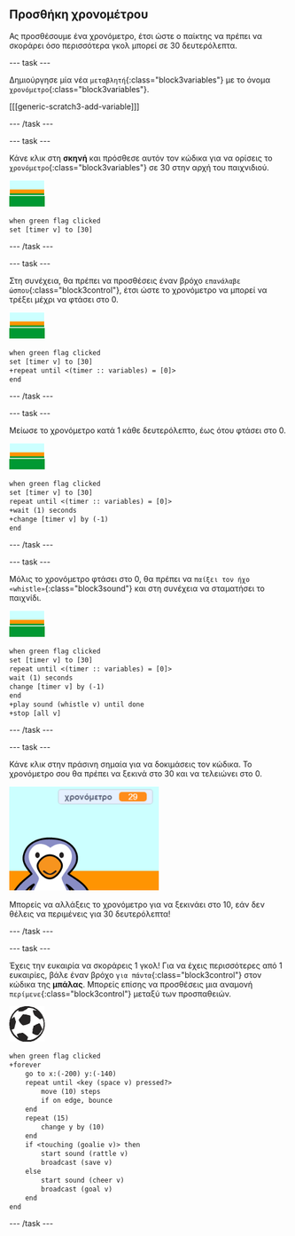 ## Προσθήκη χρονομέτρου

Ας προσθέσουμε ένα χρονόμετρο, έτσι ώστε ο παίκτης να πρέπει να σκοράρει όσο περισσότερα γκολ μπορεί σε 30 δευτερόλεπτα.

--- task ---

Δημιούργησε μία νέα `μεταβλητή`{:class="block3variables"} με το όνομα `χρονόμετρο`{:class="block3variables"}.

[[[generic-scratch3-add-variable]]]

--- /task ---

--- task ---

Κάνε κλικ στη __σκηνή__ και πρόσθεσε αυτόν τον κώδικα για να ορίσεις το `χρονόμετρο`{:class="block3variables"} σε 30 στην αρχή του παιχνιδιού.

![χαρακτήρας σκηνικού](images/stage-sprite.png)

```blocks3
when green flag clicked
set [timer v] to [30]
```

--- /task ---

--- task ---

Στη συνέχεια, θα πρέπει να προσθέσεις έναν βρόχο `επανάλαβε ώσπου`{:class="block3control"}, έτσι ώστε το χρονόμετρο να μπορεί να τρέξει μέχρι να φτάσει στο 0.

![χαρακτήρας σκηνικού](images/stage-sprite.png)

```blocks3
when green flag clicked
set [timer v] to [30]
+repeat until <(timer :: variables) = [0]>
end
```

--- /task ---

--- task ---

Μείωσε το χρονόμετρο κατά 1 κάθε δευτερόλεπτο, έως ότου φτάσει στο 0.

![χαρακτήρας σκηνικού](images/stage-sprite.png)

```blocks3
when green flag clicked
set [timer v] to [30]
repeat until <(timer :: variables) = [0]>
+wait (1) seconds
+change [timer v] by (-1)
end
```

--- /task ---

--- task ---

Μόλις το χρονόμετρο φτάσει στο 0, θα πρέπει να `παίξει τον ήχο «whistle»`{:class="block3sound"} και στη συνέχεια να σταματήσει το παιχνίδι.

![χαρακτήρας σκηνικού](images/stage-sprite.png)

```blocks3
when green flag clicked
set [timer v] to [30]
repeat until <(timer :: variables) = [0]>
wait (1) seconds
change [timer v] by (-1)
end
+play sound (whistle v) until done
+stop [all v]
```

--- /task ---

--- task ---

Κάνε κλικ στην πράσινη σημαία για να δοκιμάσεις τον κώδικα. Το χρονόμετρο σου θα πρέπει να ξεκινά στο 30 και να τελειώνει στο 0.

![screenshot](images/goalie-timer-test.png)

Μπορείς να αλλάξεις το χρονόμετρο για να ξεκινάει στο 10, εάν δεν θέλεις να περιμένεις για 30 δευτερόλεπτα!

--- /task ---

--- task ---

Έχεις την ευκαιρία να σκοράρεις 1 γκολ! Για να έχεις περισσότερες από 1 ευκαιρίες, βάλε έναν βρόχο `για πάντα`{:class="block3control"} στον κώδικα της __μπάλας__. Μπορείς επίσης να προσθέσεις μια αναμονή `περίμενε`{:class="block3control"} μεταξύ των προσπαθειών.

![αντικείμενο μπάλας](images/football-sprite.png)

```blocks3
when green flag clicked
+forever
    go to x:(-200) y:(-140)
    repeat until <key (space v) pressed?>
        move (10) steps
        if on edge, bounce
    end
    repeat (15)
        change y by (10)
    end
    if <touching (goalie v)> then
        start sound (rattle v)
        broadcast (save v)
    else
        start sound (cheer v)
        broadcast (goal v)
    end
end
```

--- /task ---

